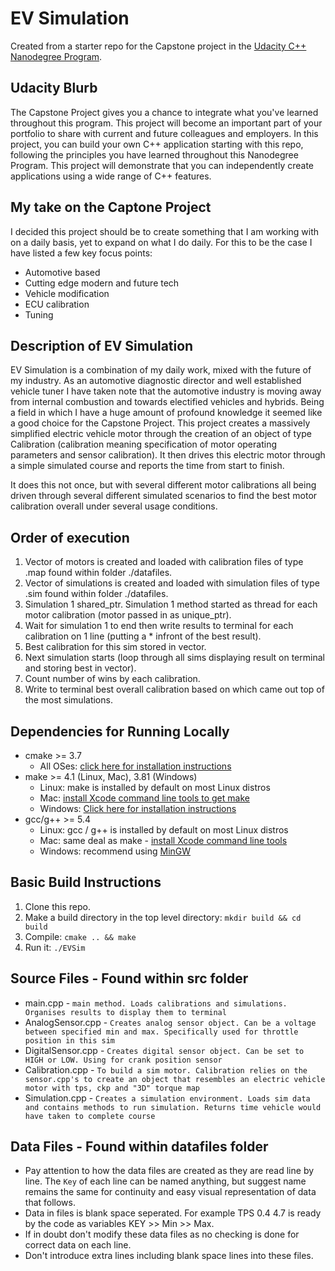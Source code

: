 # EV Simulation
Created from a starter repo for the Capstone project in the [Udacity C++ Nanodegree Program](https://www.udacity.com/course/c-plus-plus-nanodegree--nd213).

## Udacity Blurb
The Capstone Project gives you a chance to integrate what you've learned throughout this program. This project will become an important part of your portfolio to share with current and future colleagues and employers.
In this project, you can build your own C++ application starting with this repo, following the principles you have learned throughout this Nanodegree Program. This project will demonstrate that you can independently create applications using a wide range of C++ features.

## My take on the Captone Project
I decided this project should be to create something that I am working with on a daily basis, yet to expand on what I do daily.
For this to be the case I have listed a few key focus points:
* Automotive based
* Cutting edge modern and future tech
* Vehicle modification
* ECU calibration
* Tuning

## Description of EV Simulation
EV Simulation is a combination of my daily work, mixed with the future of my industry. As an automotive diagnostic director and well established vehicle tuner I have taken note that the automotive industry is moving away from internal combustion and towards electified vehicles and hybrids.
Being a field in which I have a huge amount of profound knowledge it seemed like a good choice for the Capstone Project.
This project creates a massively simplified electric vehicle motor through the creation of an object of type Calibration (calibration meaning specification of motor operating parameters and sensor calibration).
It then drives this electric motor through a simple simulated course and reports the time from start to finish.

It does this not once, but with several different motor calibrations all being driven through several different simulated scenarios to find the best motor calibration overall under several usage conditions.

## Order of execution
1. Vector of motors is created and loaded with calibration files of type .map found within folder ./datafiles.
2. Vector of simulations is created and loaded with simulation files of type .sim found within folder ./datafiles.
3. Simulation 1 shared_ptr. Simulation 1 method started as thread for each motor calibration (motor passed in as unique_ptr).
4. Wait for simulation 1 to end then write results to terminal for each calibration on 1 line (putting a * infront of the best result).
5. Best calibration for this sim stored in vector.
6. Next simulation starts (loop through all sims displaying result on terminal and storing best in vector).
7. Count number of wins by each calibration.
8. Write to terminal best overall calibration based on which came out top of the most simulations.

## Dependencies for Running Locally
* cmake >= 3.7
  * All OSes: [click here for installation instructions](https://cmake.org/install/)
* make >= 4.1 (Linux, Mac), 3.81 (Windows)
  * Linux: make is installed by default on most Linux distros
  * Mac: [install Xcode command line tools to get make](https://developer.apple.com/xcode/features/)
  * Windows: [Click here for installation instructions](http://gnuwin32.sourceforge.net/packages/make.htm)
* gcc/g++ >= 5.4
  * Linux: gcc / g++ is installed by default on most Linux distros
  * Mac: same deal as make - [install Xcode command line tools](https://developer.apple.com/xcode/features/)
  * Windows: recommend using [MinGW](http://www.mingw.org/)

## Basic Build Instructions
1. Clone this repo.
2. Make a build directory in the top level directory: `mkdir build && cd build`
3. Compile: `cmake .. && make`
4. Run it: `./EVSim`

## Source Files - Found within src folder
* main.cpp - `main method. Loads calibrations and simulations. Organises results to display them to terminal`
* AnalogSensor.cpp - `Creates analog sensor object. Can be a voltage between specified min and max. Specifically used for throttle position in this sim`
* DigitalSensor.cpp - `Creates digital sensor object. Can be set to HIGH or LOW. Using for crank position sensor`
* Calibration.cpp - `To build a sim motor. Calibration relies on the sensor.cpp's to create an object that resembles an electric vehicle motor with tps, ckp and "3D" torque map`
* Simulation.cpp - `Creates a simulation environment. Loads sim data and contains methods to run simulation. Returns time vehicle would have taken to complete course`

## Data Files - Found within datafiles folder
* Pay attention to how the data files are created as they are read line by line. The `Key` of each line can be named anything, but suggest name remains the same for continuity and easy visual representation of data that follows.
* Data in files is blank space seperated. For example TPS 0.4 4.7 is ready by the code as variables KEY >> Min >> Max.
* If in doubt don't modify these data files as no checking is done for correct data on each line.
* Don't introduce extra lines including blank space lines into these files.
